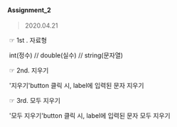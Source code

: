 #### Assignment_2

> 2020.04.21

​	☞ 1st . 자료형

​				  int(정수) // double(실수) // string(문자열)

​	☞ 2nd. 지우기

​				  '지우기'button 클릭 시, label에 입력된 문자 지우기

​	☞ 3rd. 모두 지우기

​				  '모두 지우기'button 클릭 시, label에 입력된 문자 모두 지우기